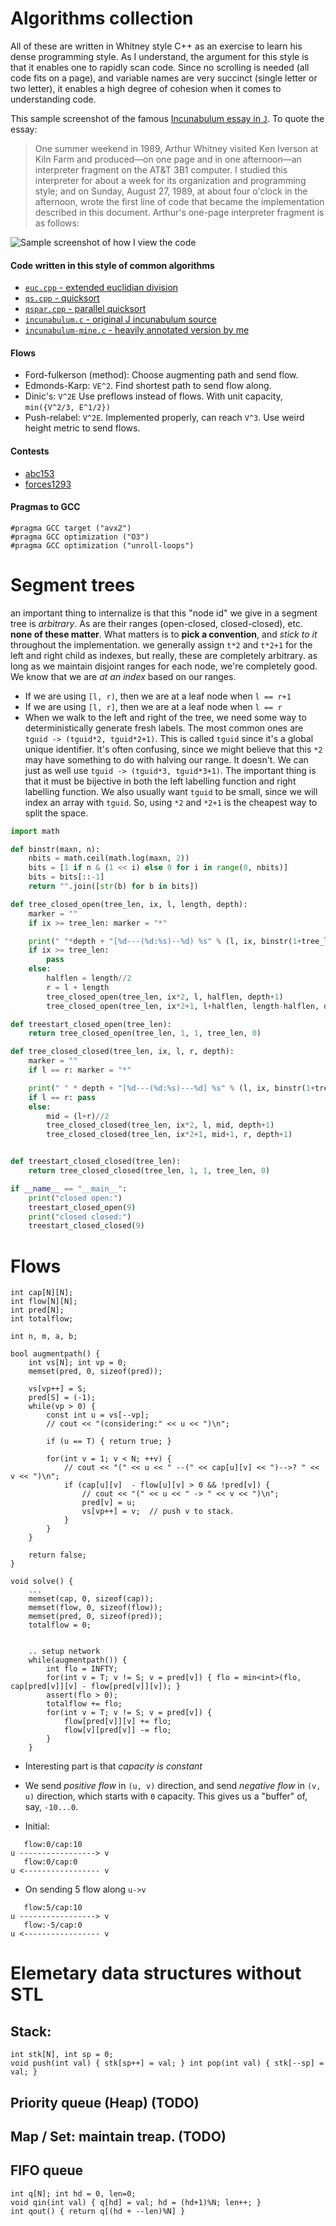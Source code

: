 # Algorithms collection

All of these are written in Whitney style C++ as an exercise to learn his dense
programming style. As I understand, the argument for this style is that it
enables one to rapidly scan code. Since no scrolling is needed (all code fits
on a page), and variable names are very succinct (single letter or two letter),
it enables a high degree of cohesion when it comes to understanding code.

This sample screenshot of the famous
[Incunabulum essay in `J`](https://code.jsoftware.com/wiki/Essays/Incunabulum).
To quote the essay:

> One summer weekend in 1989, Arthur Whitney visited Ken Iverson at Kiln Farm
> and produced—on one page and in one afternoon—an interpreter fragment on the
> AT&T 3B1 computer. I studied this interpreter for about a week for its
> organization and programming style; and on Sunday, August 27, 1989, at about
> four o'clock in the afternoon, wrote the first line of code that became the
> implementation described in this document. Arthur's one-page interpreter
> fragment is as follows:

![Sample screenshot of how I view the code](screenshot-incunabulum.png)

#### Code written in this style of common algorithms

- [`euc.cpp` - extended euclidian division](euc.cpp)
- [`qs.cpp` - quicksort](qs.cpp)
- [`qspar.cpp` - parallel quicksort](qspar.cpp)
- [`incunabulum.c` - original J incunabulum source](incunabulum.c)
- [`incunabulum-mine.c` - heavily annotated version by me](incunabulum-mine.c)

#### Flows

- Ford-fulkerson (method): Choose augmenting path and send flow.
- Edmonds-Karp: `VE^2`. Find shortest path to send flow along.
- Dinic's: `V^2E` Use preflows instead of flows. With unit capacity, `min({V^2/3, E^1/2})`
- Push-relabel: `V^2E`. Implemented properly, can reach `V^3`. Use weird height metric to send flows.

#### Contests
- [abc153](https://atcoder.jp/contests/abc153)
- [forces1293](http://codeforces.com/contest/1293/)

#### Pragmas to GCC

```
#pragma GCC target ("avx2")
#pragma GCC optimization ("O3")
#pragma GCC optimization ("unroll-loops")
```

# Segment trees

an important thing to internalize is that this "node id" we give
in a segment tree is _arbitrary_. As are their ranges (open-closed, closed-closed),
etc. **none of these matter**. What matters is to **pick a convention**, and
_stick to it_ throughout the implementation. 
we generally assign `t*2` and `t*2+1` for the left and right child as indexes,
but really, these are completely arbitrary. as long as we maintain
disjoint ranges for each node, we're completely good. We know that 
we are *at an index* based on our ranges.

- If we are using `[l, r)`, then we are at a leaf node when `l == r+1`
- If we are using `[l, r]`, then we are at a leaf node when `l == r`
- When we walk to the left and right of the tree, we need some way to
  deterministically generate fresh labels. The most common ones are `
  tguid -> (tguid*2, tguid*2+1)`. This is called `tguid` since it's a global
  unique identifier. It's often confusing, since we might believe that this `*2`
  may have something to do with halving our range. It doesn't. We can just as
  well use `tguid -> (tguid*3, tguid*3+1)`. The important thing is that
  it must be bijective in both the left labelling function 
  and right labelling  function. We also usually want `tguid` to be small,
  since we will index an array with `tguid`. So, using `*2` and `*2+1`
  is the cheapest way to split the space.

```py
import math

def binstr(maxn, n):
    nbits = math.ceil(math.log(maxn, 2))
    bits = [1 if n & (1 << i) else 0 for i in range(0, nbits)]
    bits = bits[::-1]
    return "".join([str(b) for b in bits])

def tree_closed_open(tree_len, ix, l, length, depth):
    marker = ""
    if ix >= tree_len: marker = "*"

    print(" "*depth + "[%d---(%d:%s)--%d) %s" % (l, ix, binstr(1+tree_len, ix), l + length, marker))
    if ix >= tree_len:
        pass
    else:
        halflen = length//2
        r = l + length
        tree_closed_open(tree_len, ix*2, l, halflen, depth+1)
        tree_closed_open(tree_len, ix*2+1, l+halflen, length-halflen, depth+1)

def treestart_closed_open(tree_len):
    return tree_closed_open(tree_len, 1, 1, tree_len, 0)

def tree_closed_closed(tree_len, ix, l, r, depth):
    marker = ""
    if l == r: marker = "*"

    print(" " * depth + "[%d---(%d:%s)---%d] %s" % (l, ix, binstr(1+tree_len, ix), r, marker))
    if l == r: pass
    else:
        mid = (l+r)//2
        tree_closed_closed(tree_len, ix*2, l, mid, depth+1)
        tree_closed_closed(tree_len, ix*2+1, mid+1, r, depth+1)


def treestart_closed_closed(tree_len):
    return tree_closed_closed(tree_len, 1, 1, tree_len, 0)

if __name__ == "__main__":
    print("closed open:")
    treestart_closed_open(9)
    print("closed closed:")
    treestart_closed_closed(9)
```

# Flows

```
int cap[N][N];
int flow[N][N];
int pred[N];
int totalflow;

int n, m, a, b;

bool augmentpath() {
    int vs[N]; int vp = 0;
    memset(pred, 0, sizeof(pred));

    vs[vp++] = S;
    pred[S] = (-1);
    while(vp > 0) {
        const int u = vs[--vp];
        // cout << "(considering:" << u << ")\n";

        if (u == T) { return true; }

        for(int v = 1; v < N; ++v) {
            // cout << "(" << u << " --(" << cap[u][v] << ")-->? " << v << ")\n";
            if (cap[u][v]  - flow[u][v] > 0 && !pred[v]) {
                // cout << "(" << u << " -> " << v << ")\n";
                pred[v] = u;
                vs[vp++] = v;  // push v to stack.
            }
        }
    }

    return false;
}

void solve() {
    ...
    memset(cap, 0, sizeof(cap));
    memset(flow, 0, sizeof(flow));
    memset(pred, 0, sizeof(pred));
    totalflow = 0;


    .. setup network
    while(augmentpath()) {
        int flo = INFTY;
        for(int v = T; v != S; v = pred[v]) { flo = min<int>(flo, cap[pred[v]][v] - flow[pred[v]][v]); }
        assert(flo > 0);
        totalflow += flo;
        for(int v = T; v != S; v = pred[v]) {
            flow[pred[v]][v] += flo;
            flow[v][pred[v]] -= flo;
        }
    }
```

- Interesting part is that *capacity is constant*
- We send _positive flow_ in `(u, v)` direction, and send _negative flow_ 
  in `(v, u)` direction, which starts with `0` capacity. This gives us
  a "buffer" of, say, `-10...0`.


- Initial:
```
   flow:0/cap:10
u -----------------> v
   flow:0/cap:0
u <----------------- v
```

- On sending 5 flow along `u->v`

```
   flow:5/cap:10
u -----------------> v
   flow:-5/cap:0
u <----------------- v
```


# Elemetary data structures without STL

## Stack:

```
int stk[N], int sp = 0;
void push(int val) { stk[sp++] = val; } int pop(int val) { stk[--sp] = val; }
```
## Priority queue (Heap) (TODO)

## Map / Set: maintain treap. (TODO)

## FIFO queue

```
int q[N]; int hd = 0, len=0;
void qin(int val) { q[hd] = val; hd = (hd+1)%N; len++; }
int qout() { return q[(hd + --len)%N] }
```
